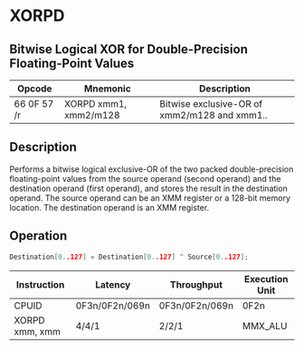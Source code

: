 # XORPD
 
## Bitwise Logical XOR for Double-Precision Floating-Point Values
 
 
|Opcode|Mnemonic|Description|
|-|-|-|
|66 0F 57 /r|XORPD xmm1, xmm2/m128|Bitwise exclusive-OR of xmm2/m128 and xmm1..|
 
## Description
 
Performs a bitwise logical exclusive-OR of the two packed double-precision floating-point values from the source operand (second operand) and the destination operand (first operand), and stores the result in the destination operand. The source operand can be an XMM register or a 128-bit memory location. The destination operand is an XMM register.
 
 
## Operation
 
```c
Destination[0..127] = Destination[0..127] ^ Source[0..127];

```
 
 
|Instruction|Latency|Throughput|Execution Unit|
|-|-|-|-|
|CPUID|0F3n/0F2n/069n|0F3n/0F2n/069n|0F2n|
|XORPD xmm, xmm|4/4/1|2/2/1|MMX_ALU|

